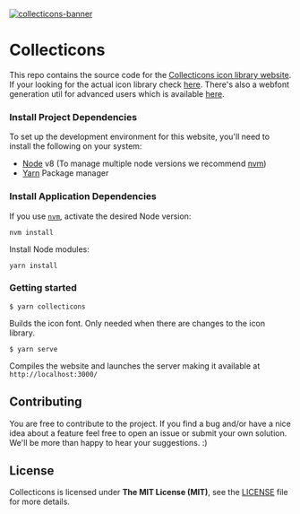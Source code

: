 [![collecticons-banner](https://cloud.githubusercontent.com/assets/1090606/8695447/fdef92fa-2adc-11e5-8979-b61bd96d24ca.png)](https://collecticons.io)

# Collecticons

This repo contains the source code for the [Collecticons icon library website](https://collecticons.io).
If your looking for the actual icon library check [here](https://github.com/developmentseed/collecticons-lib). There's also a webfont generation util for advanced users which is available [here](https://github.com/developmentseed/collecticons-processor).

### Install Project Dependencies
To set up the development environment for this website, you'll need to install the following on your system:

- [Node](http://nodejs.org/) v8 (To manage multiple node versions we recommend [nvm](https://github.com/creationix/nvm))
- [Yarn](https://yarnpkg.com/) Package manager

### Install Application Dependencies

If you use [`nvm`](https://github.com/creationix/nvm), activate the desired Node version:

```
nvm install
```

Install Node modules:

```
yarn install
```

### Getting started
```
$ yarn collecticons
```
Builds the icon font. Only needed when there are changes to the icon library.

```
$ yarn serve
```
Compiles the website and launches the server making it available at `http://localhost:3000/`

## Contributing
You are free to contribute to the project. If you find a bug and/or have a nice idea about a feature feel free to open an issue or submit your own solution. We'll be more than happy to hear your suggestions. :)

## License
Collecticons is licensed under **The MIT License (MIT)**, see the [LICENSE](LICENSE) file for more details.
